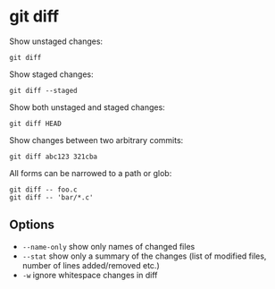 # git diff

Show unstaged changes:

`git diff`

Show staged changes:

`git diff --staged`

Show both unstaged and staged changes:

`git diff HEAD`

Show changes between two arbitrary commits:

`git diff abc123 321cba`

All forms can be narrowed to a path or glob:

```
git diff -- foo.c
git diff -- 'bar/*.c'
```

## Options

* `--name-only` show only names of changed files
* `--stat` show only a summary of the changes (list of modified files,
  number of lines added/removed etc.)
* `-w` ignore whitespace changes in diff
